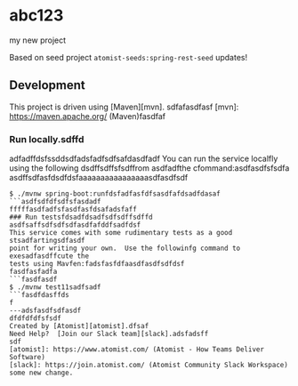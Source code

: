 # abc123
my new project

Based on seed project `atomist-seeds:spring-rest-seed`
updates!
## Development

This project is driven using [Maven][mvn].
sdfafasdfasf
[mvn]: https://maven.apache.org/ (Maven)fasdfaf

### Run locally.sdffd
adfadffdsfssddsdfadsfadfsdfsafdasdfadf
You can run the service localfly using the following dsdffsdffsfsdffrom asdfadfthe cfommand:asdfasdfsfsdfa
asdffsdfasfdsdfdsfaaaaaaaaaaaaaaaasdfasdfsdf
```ffsdfasdfasdfd
$ ./mvnw spring-boot:runfdsfadfasfdfsasdfafdsadfdasaf
```asdfsdfdfsdfsfasdadf
fffffasdfadfsfasdfasfdsafadsfaff
### Run testsfdsadfdsadfsdfsdffsdffd
asdfsaffsdfsdfsdfasdfafddfsadfdsf
This service comes with some rudimentary tests as a good stsadfartingsdfasdf
point for writing your own.  Use the followinfg command to exesadfasdffcute the
tests using Mavfen:fadsfasfdfaasdfasdfsdfdsf
fasdfasfadfa
```fasdfasdf
$ ./mvnw test11sadfsadf
```fasdfdasffds
f
---adsfasdfsdfasdf
dfdfdfdfsfsdf
Created by [Atomist][atomist].dfsaf
Need Help?  [Join our Slack team][slack].adsfadsff
sdf
[atomist]: https://www.atomist.com/ (Atomist - How Teams Deliver Software)
[slack]: https://join.atomist.com/ (Atomist Community Slack Workspace)
some new change.
